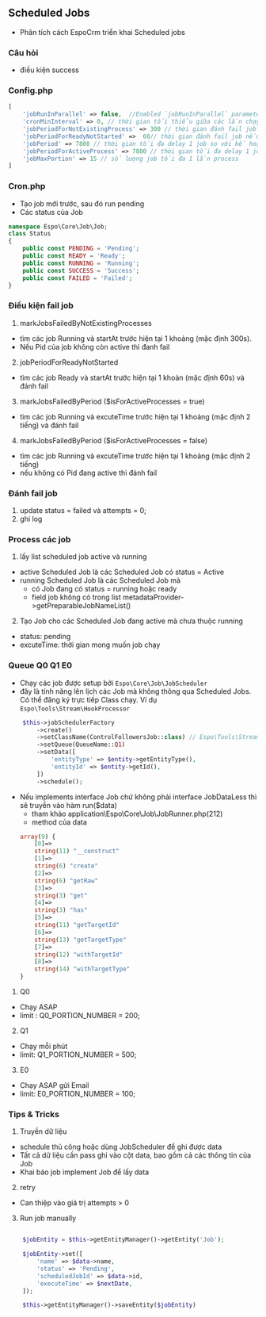 ## Scheduled Jobs
- Phân tích cách EspoCrm triển khai Scheduled jobs

### Câu hỏi
- điều kiện success

### Config.php
```php
[
    'jobRunInParallel' => false,  //Enabled `jobRunInParallel` parameter requires pcntl and posix extensions.
    'cronMinInterval' => 0, // thời gian tối thiểu giữa các lần chạy cron.php
    'jobPeriodForNotExistingProcess' => 300 // thời gian đánh fail job nếu ko có process chạy
    'jobPeriodForReadyNotStarted' =>  60// thời gian đánh fail job nếu ready mà không khởi động được
    'jobPeriod' => 7800 // thời gian tối đa delay 1 job so với kế hoạch
    'jobPeriodForActiveProcess' => 7800 // thời gian tối đa delay 1 job so với kế hoạch active
    'jobMaxPortion' => 15 // số lượng job tối đa 1 lần process
]

```

### Cron.php
- Tạo job mới trước, sau đó run pending
- Các status của Job
```php
namespace Espo\Core\Job\Job;
class Status
{
    public const PENDING = 'Pending';
    public const READY = 'Ready';
    public const RUNNING = 'Running';
    public const SUCCESS = 'Success';
    public const FAILED = 'Failed';
}

```

### Điều kiện fail job
1. markJobsFailedByNotExistingProcesses
- tìm các job Running và startAt trước hiện tại 1 khoảng (mặc định 300s).
- Nếu Pid của job không còn active thì đanh fail

2. jobPeriodForReadyNotStarted
- tìm các job Ready và startAt trước hiện tại 1 khoản (mặc định 60s) và đánh fail

3. markJobsFailedByPeriod ($isForActiveProcesses = true)
- tìm các job Running và excuteTime trước hiện tại 1 khoảng (mặc định 2 tiếng) và đánh fail

4. markJobsFailedByPeriod ($isForActiveProcesses = false)
- tìm các job Running và excuteTime trước hiện tại 1 khoảng (mặc định 2 tiếng)
- nếu không có Pid đang active thì đánh fail

### Đánh fail job
1. update status = failed và attempts = 0;
2. ghi log

### Process các job
1. lấy list scheduled job active và running
- active Scheduled Job là các Scheduled Job có status = Active
- running Scheduled Job là các Scheduled Job mà 
    - có Job đang có status = running hoặc ready
    - field job không có trong list metadataProvider->getPreparableJobNameList()
2. Tạo Job cho các Scheduled Job đang active mà chưa thuộc running
- status: pending
- excuteTime: thời gian mong muốn job chạy 

###  Queue Q0 Q1 E0
- Chạy các job được setup bởi ` Espo\Core\Job\JobScheduler `
- đây là tính năng lên lịch các Job mà không thông qua Scheduled Jobs. Có thể đăng ký trực tiếp Class chạy.
Ví dụ ` Espo\Tools\Stream\HookProcessor `
```php
    $this->jobSchedulerFactory
        ->create()
        ->setClassName(ControlFollowersJob::class) // Espo\Tools\Stream\Jobs\ControlFollowersJob
        ->setQueue(QueueName::Q1)
        ->setData([
            'entityType' => $entity->getEntityType(),
            'entityId' => $entity->getId(),
        ])
        ->schedule();
```

- Nếu implements interface Job chứ không phải interface JobDataLess thì sẽ truyền vào hàm run($data) 
    - tham khảo application\Espo\Core\Job\JobRunner.php(212)
    - method của data
    ```php
    array(9) {
        [0]=>
        string(11) "__construct"
        [1]=>
        string(6) "create"
        [2]=>
        string(6) "getRaw"
        [3]=>
        string(3) "get"
        [4]=>
        string(3) "has"
        [5]=>
        string(11) "getTargetId"
        [6]=>
        string(13) "getTargetType"
        [7]=>
        string(12) "withTargetId"
        [8]=>
        string(14) "withTargetType"
    }

    ```

1. Q0
- Chạy ASAP
- limit : Q0_PORTION_NUMBER = 200;

2. Q1
- Chạy mỗi phút
- limit:  Q1_PORTION_NUMBER = 500;

3. E0
- Chạy ASAP gửi Email
- limit:  E0_PORTION_NUMBER = 100;

### Tips & Tricks
1. Truyền dữ liệu
- schedule thủ công hoặc dùng JobScheduler để ghi được data
- Tất cả dữ liệu cần pass ghi vào cột data, bao gồm cả các thông tin của Job
- Khai báo job implement Job để lấy data

2. retry
- Can thiệp vào giá trị attempts > 0

3. Run job manually
```php

    $jobEntity = $this->getEntityManager()->getEntity('Job');

    $jobEntity->set([
        'name' => $data->name,
        'status' => 'Pending',
        'scheduledJobId' => $data->id,
        'executeTime' => $nextDate,
    ]);

    $this->getEntityManager()->saveEntity($jobEntity)

```
